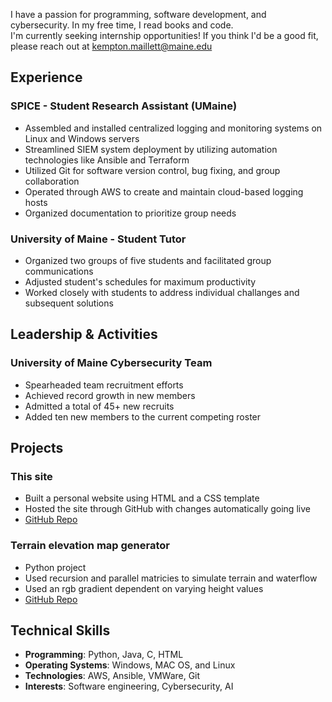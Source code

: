 I have a passion for programming, software development, and cybersecurity. In my free time, I read books and code.  
I'm currently seeking internship opportunities! If you think I'd be a good fit, please reach out at [kempton.maillett@maine.edu](mailto:kempton.maillett@maine.edu)
## Experience
### SPICE - Student Research Assistant (UMaine)
- Assembled and installed centralized logging and monitoring systems on Linux and Windows servers
- Streamlined SIEM system deployment by utilizing automation technologies like Ansible and Terraform
- Utilized Git for software version control, bug fixing, and group collaboration
- Operated through AWS to create and maintain cloud-based logging hosts
- Organized documentation to prioritize group needs

### University of Maine - Student Tutor
- Organized two groups of five students and facilitated group communications
- Adjusted student's schedules for maximum productivity
- Worked closely with students to address individual challanges and subsequent solutions

## Leadership & Activities
### University of Maine Cybersecurity Team
- Spearheaded team recruitment efforts
- Achieved record growth in new members
- Admitted a total of 45+ new recruits
- Added ten new members to the current competing roster

## Projects
### This site
- Built a personal website using HTML and a CSS template
- Hosted the site through GitHub with changes automatically going live
- [GitHub Repo](https://github.com/KemptonM/KemptonM.github.io)

### Terrain elevation map generator
- Python project
- Used recursion and parallel matricies to simulate terrain and waterflow
- Used an rgb gradient dependent on varying height values
- [GitHub Repo](https://github.com/KemptonM/Terrain-Generator)

## Technical Skills
- **Programming**: Python, Java, C, HTML
- **Operating Systems**: Windows, MAC OS, and Linux
- **Technologies**: AWS, Ansible, VMWare, Git
- **Interests**: Software engineering, Cybersecurity, AI